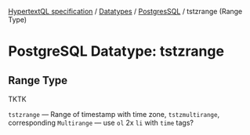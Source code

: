 [HypertextQL specification](../../../) / [Datatypes](../../) / [PostgresSQL](../) / tstzrange (Range Type)

# PostgreSQL Datatype: tstzrange
## Range Type

TKTK

`tstzrange` — Range of timestamp with time zone, `tstzmultirange`, corresponding `Multirange` — use `ol` 2x `li` with `time` tags?
